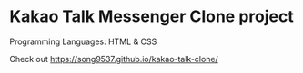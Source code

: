 # Kakao Talk Messenger Clone project

Programming Languages: HTML & CSS

Check out https://song9537.github.io/kakao-talk-clone/
